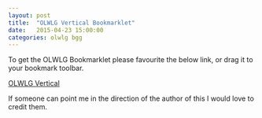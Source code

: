 ```yaml
---
layout: post
title:  "OLWLG Vertical Bookmarklet"
date:   2015-04-23 15:00:00
categories: olwlg bgg
---
```


To get the OLWLG Bookmarklet please favourite the below link, or drag it to your bookmark toolbar.

<a href="javascript:(function(){(function(){var%20rows=[];var%20rowsList=document.getElementById('tablebody').getElementsByTagName('tr');for(var%20i=0;i%20%3C%20rowsList.length%20-%201;++i){var%20valueElems=rowsList[i].getElementsByClassName(%22value%22);rows[i]={'tr':rowsList[i]};for(var%20j=0;j%20%3C%20valueElems.length;++j){if(valueElems[j].type=='text'){rows[i].val=parseFloat(valueElems[j].value);}}}function%20setCheckbox(y,x,on){rows[y].tr.getElementsByTagName('td')[x+2].getElementsByTagName(%22input%22)[0].checked=on%3F'checked':'';}var%20headers=document.body.getElementsByClassName(%22vertical%22);var%20mygamevalues=[];for(var%20i=0;i%20%3C%20headers.length%20/2;++i){var%20div=document.createElement('div');var%20tb=document.createElement('input');tb.style.width='3em';tb.onkeyup=(function(){var%20t=tb;var%20offset=i;return%20function(){console.log(%22t.val%20=%20%22+t.value);var%20val=parseFloat(t.value);for(j=0;j%3Crows.length;++j){setCheckbox(j,offset,(rows[j].val%20%3E=val));}};})();headers[i].parentNode.appendChild(div);div.appendChild(tb);mygamevalues[i]={'tb':tb};}})()})();">OLWLG Vertical</a>

If someone can point me in the direction of the author of this I would love to credit them.